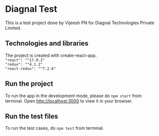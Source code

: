 # Diagnal Test

This is a test project done by Vijeesh PN for Diagnal Technologies Private Limited.

## Technologies and libraries

The project is created with create-react-app.\
`"react": "^17.0.2"`\
`"redux": "^4.1.2"`\
`"react-redux": "^7.2.6"`

## Run the project

To run the app in the development mode, please do `npm start` from terminal.
Open [http://localhost:3000](http://localhost:3000) to view it in your browser.

## Run the test files

To run the test cases, do `npm test` from terminal.

